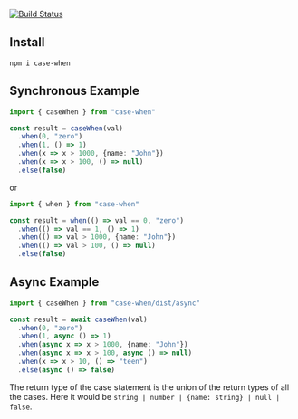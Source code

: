 [![Build Status](https://travis-ci.org/ken107/case-when.svg?branch=master)](https://travis-ci.org/ken107/case-when)

## Install

```
npm i case-when
```

## Synchronous Example

```typescript
import { caseWhen } from "case-when"

const result = caseWhen(val)
  .when(0, "zero")
  .when(1, () => 1)
  .when(x => x > 1000, {name: "John"})
  .when(x => x > 100, () => null)
  .else(false)
```

or

```typescript
import { when } from "case-when"

const result = when(() => val == 0, "zero")
  .when(() => val == 1, () => 1)
  .when(() => val > 1000, {name: "John"})
  .when(() => val > 100, () => null)
  .else(false)
```

## Async Example

```typescript
import { caseWhen } from "case-when/dist/async"

const result = await caseWhen(val)
  .when(0, "zero")
  .when(1, async () => 1)
  .when(async x => x > 1000, {name: "John"})
  .when(async x => x > 100, async () => null)
  .when(x => x > 10, () => "teen")
  .else(async () => false)
```

The return type of the case statement is the union of the return types of all the cases.  Here it would be `string | number | {name: string} | null | false`.
